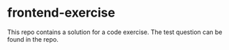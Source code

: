 # frontend-exercise

This repo contains a solution for a code exercise. The test question can be found in the repo.
